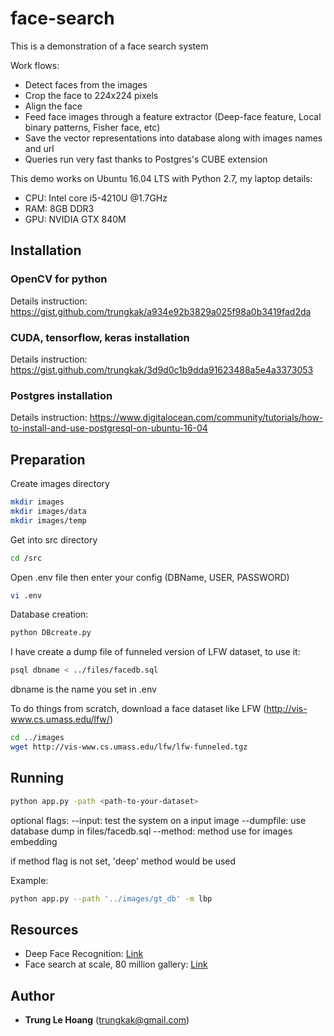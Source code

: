 # face-search
This is a demonstration of a face search system

Work flows:
* Detect faces from the images
* Crop the face to 224x224 pixels
* Align the face
* Feed face images through a feature extractor (Deep-face feature, Local binary patterns, Fisher face, etc)
* Save the vector representations into database along with images names and url
* Queries run very fast thanks to Postgres's CUBE extension

This demo works on Ubuntu 16.04 LTS with Python 2.7, my laptop details:
* CPU: Intel core i5-4210U @1.7GHz
* RAM: 8GB DDR3
* GPU: NVIDIA GTX 840M

## Installation 
### OpenCV for python
Details instruction: https://gist.github.com/trungkak/a934e92b3829a025f98a0b3419fad2da

### CUDA, tensorflow, keras installation
Details instruction: https://gist.github.com/trungkak/3d9d0c1b9dda91623488a5e4a3373053

### Postgres installation
Details instruction: https://www.digitalocean.com/community/tutorials/how-to-install-and-use-postgresql-on-ubuntu-16-04


## Preparation
Create images directory
```bash
mkdir images
mkdir images/data
mkdir images/temp
```
Get into src directory
```bash
cd /src
```
Open .env file then enter your config (DBName, USER, PASSWORD)
```bash
vi .env
```
Database creation:
```bash
python DBcreate.py
```

I have create a dump file of funneled version of LFW dataset, to use it:
```bash
psql dbname < ../files/facedb.sql
```
dbname is the name you set in .env

To do things from scratch, download a face dataset like LFW (http://vis-www.cs.umass.edu/lfw/)

```bash
cd ../images
wget http://vis-www.cs.umass.edu/lfw/lfw-funneled.tgz
```

## Running

```bash
python app.py -path <path-to-your-dataset>
```
optional flags:
--input: test the system on a input image
--dumpfile: use database dump in files/facedb.sql
--method: method use for images embedding

if method flag is not set, 'deep' method would be used

Example:
```bash
python app.py --path '../images/gt_db' -m lbp
```


## Resources
* Deep Face Recognition: [Link](https://www.robots.ox.ac.uk/~vgg/publications/2015/Parkhi15/parkhi15.pdf)
* Face search at scale, 80 million gallery: [Link](https://arxiv.org/abs/1507.07242)

## Author
* **Trung Le Hoang** (trungkak@gmail.com)


